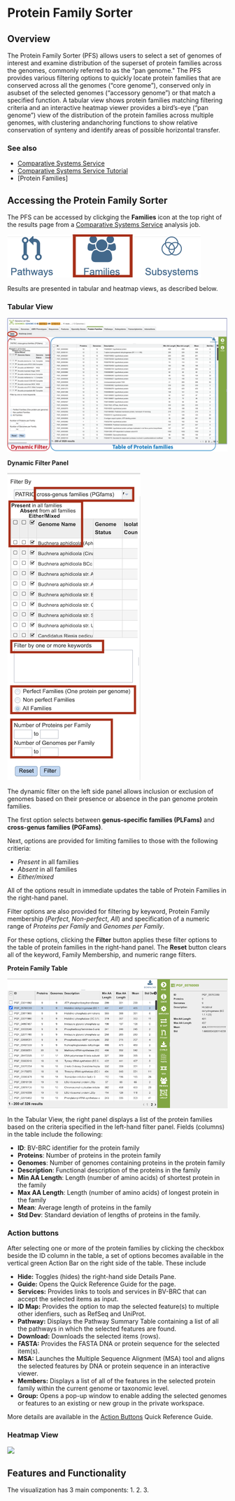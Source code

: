 # Protein Family Sorter

## Overview
The Protein Family Sorter (PFS) allows users to select a set of genomes of interest and examine distribution of the superset of protein families across the genomes, commonly referred to as the “pan genome." The PFS provides various filtering options to quickly locate protein families that are conserved across all the genomes (“core genome”), conserved only in asubset of the selected genomes (“accessory genome”) or that match a specified function. A tabular view shows protein families matching filtering criteria and an interactive heatmap viewer provides a bird’s-eye (“pan genome”) view of the distribution of the protein families across multiple genomes, with clustering andanchoring functions to show relative conservation of synteny and identify areas of possible horizontal transfer. 

### See also
  * [Comparative Systems Service](https://www.bv-brc.org/app/ComparativeSystems)
  * [Comparative Systems Service Tutorial](../../tutorial/comparative_systems/comparative_systems.html)
  * [Protein Families]

## Accessing the Protein Family Sorter
The PFS can be accessed by clickging the **Families** icon at the top right of the results page from a [Comparative Systems Service](https://www.bv-brc.org/app/ComparativeSystems) analysis job.

![Families Icon](./images/protein_families_icon.png)

Results are presented in tabular and heatmap views, as described below.

### Tabular View

![Filter-Tabular View](./images/pfs_filter_table.png)

**Dynamic Filter Panel**

![Filter Panel](./images/pfs_filter_panel.png)

The dynamic filter on the left side panel allows inclusion or exclusion of genomes based on their presence or absence in the pan genome protein families. 

The first option selects between **genus-specific families (PLFams)** and **cross-genus families (PGFams)**.

Next, options are provided for limiting families to those with the following critieria:

* *Present* in all families
* *Absent* in all families
* *Either/mixed*

All of the options result in immediate updates the table of Protein Families in the right-hand panel.

Filter options are also provided for filtering by keyword, Protein Family membership (*Perfect*, *Non-perfect*, *All*) and specification of a numeric range of *Proteins per Family* and *Genomes per Family*.

For these options, clicking the **Filter** button applies these filter options to the table of protein families in the right-hand panel. The **Reset** button clears all of the keyword, Family Membership, and numeric range filters.  

**Protein Family Table**

![Table View](./images/pfs_table.png)

In the Tabular View, the right panel displays a list of the protein families based on the criteria specified in the left-hand filter panel. Fields (columns) in the table include the following:

* **ID**: BV-BRC identifier for the protein family
* **Proteins**: Number of proteins in the protein family   
* **Genomes**: Number of genomes containing proteins in the protein family  
* **Description**: Functional description of the proteins in the family  
* **Min AA Length**: Length (number of amino acids) of shortest protein in the family  
* **Max AA Length**: Length (number of amino acids) of longest protein in the family
* **Mean**: Average length of proteins in the family
* **Std Dev**: Standard deviation of lengths of proteins in the family. 

### Action buttons

After selecting one or more of the protein families by clicking the checkbox beside the ID column in the table, a set of options becomes available in the vertical green Action Bar on the right side of the table.  These include

* **Hide:** Toggles (hides) the right-hand side Details Pane.
* **Guide:** Opens the Quick Reference Guide for the page.
* **Services:** Provides links to tools and services in BV-BRC that can accept the selected items as input.
* **ID Map:** Provides the option to map the selected feature(s) to multiple other idenfiers, such as RefSeq and UniProt.
* **Pathway:** Displays the Pathway Summary Table containing a list of all the pathways in which the selected features are found.
* **Download:**  Downloads the selected items (rows).
* **FASTA:** Provides the FASTA DNA or protein sequence for the selected item(s).
* **MSA:** Launches the Multiple Sequence Alignment (MSA) tool and aligns the selected features by DNA or protein sequence in an interactive viewer.
* **Members:** Displays a list of all of the features in the selected protein family within the current genome or taxonomic level.
* **Group:** Opens a pop-up window to enable adding the selected genomes or features to an existing or new group in the private workspace.

More details are available in the [Action Buttons](../other/action_buttons.html) Quick Reference Guide.

### Heatmap View
![](./images/)

## Features and Functionality

The visualization has 3 main components:
  1. 
  2. 
  3. 